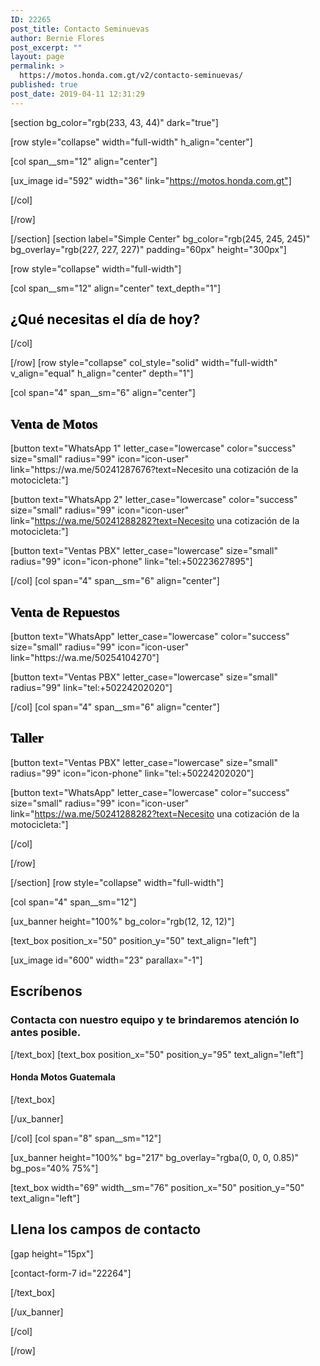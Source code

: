 ```yaml
---
ID: 22265
post_title: Contacto Seminuevas
author: Bernie Flores
post_excerpt: ""
layout: page
permalink: >
  https://motos.honda.com.gt/v2/contacto-seminuevas/
published: true
post_date: 2019-04-11 12:31:29
---
```

<!-- wp:html -->
[section bg_color="rgb(233, 43, 44)" dark="true"]

[row style="collapse" width="full-width" h_align="center"]

[col span__sm="12" align="center"]

[ux_image id="592" width="36" link="https://motos.honda.com.gt"]


[/col]

[/row]

[/section]
[section label="Simple Center" bg_color="rgb(245, 245, 245)" bg_overlay="rgb(227, 227, 227)" padding="60px" height="300px"]

[row style="collapse" width="full-width"]

[col span__sm="12" align="center" text_depth="1"]

<h2 style="color:black;" class="thin-font"><span class="fancy-underline">¿Qué necesitas el día de hoy?</span></h2>

[/col]

[/row]
[row style="collapse" col_style="solid" width="full-width" v_align="equal" h_align="center" depth="1"]

[col span="4" span__sm="6" align="center"]

<h2 style="color:black; font-family:century gothic;text-shadow: 1px 1px #737272;">Venta de Motos</h2>
[button text="WhatsApp 1" letter_case="lowercase" color="success" size="small" radius="99" icon="icon-user" link="https://wa.me/50241287676?text=Necesito una cotización de la motocicleta:"]

[button text="WhatsApp 2" letter_case="lowercase" color="success" size="small" radius="99" icon="icon-user" link="https://wa.me/50241288282?text=Necesito una cotización de la motocicleta:"]

[button text="Ventas PBX" letter_case="lowercase" size="small" radius="99" icon="icon-phone" link="tel:+50223627895"]


[/col]
[col span="4" span__sm="6" align="center"]

<h2 style="color:black; font-family:century gothic;text-shadow: 1px 1px #737272;">Venta de Repuestos</h2>
[button text="WhatsApp" letter_case="lowercase" color="success" size="small" radius="99" icon="icon-user" link="https://wa.me/50254104270"]

[button text="Ventas PBX" letter_case="lowercase" size="small" radius="99" link="tel:+50224202020"]


[/col]
[col span="4" span__sm="6" align="center"]

<h2 style="color:black; font-family:century gothic;text-shadow: 1px 1px #737272;">Taller</h2>
[button text="Ventas PBX" letter_case="lowercase" size="small" radius="99" icon="icon-phone" link="tel:+50224202020"]

[button text="WhatsApp" letter_case="lowercase" color="success" size="small" radius="99" icon="icon-user" link="https://wa.me/50241288282?text=Necesito una cotización de la motocicleta:"]


[/col]

[/row]

[/section]
[row style="collapse" width="full-width"]

[col span="4" span__sm="12"]

[ux_banner height="100%" bg_color="rgb(12, 12, 12)"]

[text_box position_x="50" position_y="50" text_align="left"]

[ux_image id="600" width="23" parallax="-1"]

<h2 class="uppercase">Escríbenos</h2>
<h3 class="thin-font" data-opacity="0.6">Contacta con nuestro equipo y te brindaremos atención lo antes posible. </h3>

[/text_box]
[text_box position_x="50" position_y="95" text_align="left"]

<h4 class="thin-font">Honda Motos Guatemala</h4>

[/text_box]

[/ux_banner]

[/col]
[col span="8" span__sm="12"]

[ux_banner height="100%" bg="217" bg_overlay="rgba(0, 0, 0, 0.85)" bg_pos="40% 75%"]

[text_box width="69" width__sm="76" position_x="50" position_y="50" text_align="left"]

<h2 class="uppercase"><b>Llena los campos de contacto</b></h2>
[gap height="15px"]

[contact-form-7 id="22264"]


[/text_box]

[/ux_banner]

[/col]

[/row]
<!-- /wp:html -->